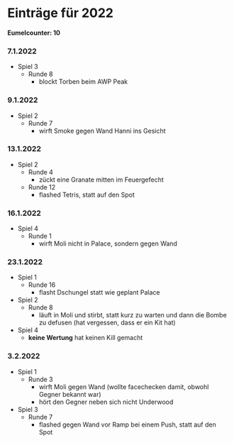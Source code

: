 # Einträge für 2022

**Eumelcounter: 10**

### 7.1.2022

- Spiel 3
  - Runde 8
    - blockt Torben beim AWP Peak

### 9.1.2022

- Spiel 2
  - Runde 7
    - wirft Smoke gegen Wand Hanni ins Gesicht

### 13.1.2022

- Spiel 2
  - Runde 4
    - zückt eine Granate mitten im Feuergefecht
  - Runde 12
    - flashed Tetris, statt auf den Spot

### 16.1.2022

- Spiel 4
  - Runde 1
    - wirft Moli nicht in Palace, sondern gegen Wand

### 23.1.2022

- Spiel 1
  - Runde 16
    - flasht Dschungel statt wie geplant Palace
- Spiel 2
  - Runde 8
    - läuft in Moli und stirbt, statt kurz zu warten und dann die Bombe zu defusen (hat vergessen, dass er ein Kit hat)
- Spiel 4
  - **keine Wertung** hat keinen Kill gemacht

### 3.2.2022

- Spiel 1
  - Runde 3
    - wirft Moli gegen Wand (wollte facechecken damit, obwohl Gegner bekannt war)
    - hört den Gegner neben sich nicht Underwood
- Spiel 3
  - Runde 7
    - flashed gegen Wand vor Ramp bei einem Push, statt auf den Spot